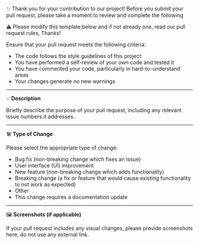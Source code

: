 ✨ Thank you for your contribution to our project! Before you submit your pull request, please take a moment to review and complete the following

⚠️ Please modify this template below and if not already one, read our pull request rules, Thanks!

Ensure that your pull request meets the following criteria:

- The code follows the style guidelines of this project
- You have performed a self-review of your own code and tested it
- You have commented your code, particularly in hard-to-understand areas
- Your changes generate no new warnings

---

💡 **Description**

Briefly describe the purpose of your pull request, including any relevant issue numbers it addresses.

---

🛠️ **Type of Change**

Please select the appropriate type of change:

- Bug fix (non-breaking change which fixes an issue)
- User interface (UI) improvement
- New feature (non-breaking change which adds functionality)
- Breaking change (a fix or feature that would cause existing functionality to not work as expected)
- Other
- This change requires a documentation update

---

🖼️ **Screenshots (if applicable)**

If your pull request includes any visual changes, please provide screenshots here, do not use any external link.
